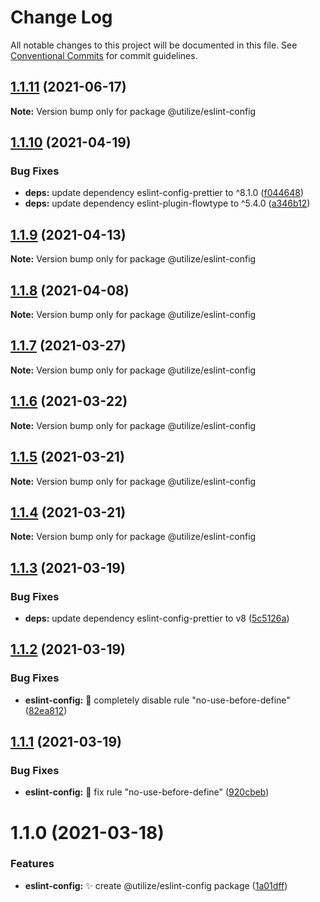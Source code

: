 # Change Log

All notable changes to this project will be documented in this file.
See [Conventional Commits](https://conventionalcommits.org) for commit guidelines.

## [1.1.11](https://github.com/MatejBransky/utilize/compare/@utilize/eslint-config@1.1.10...@utilize/eslint-config@1.1.11) (2021-06-17)

**Note:** Version bump only for package @utilize/eslint-config

## [1.1.10](https://github.com/MatejBransky/utilize/compare/@utilize/eslint-config@1.1.9...@utilize/eslint-config@1.1.10) (2021-04-19)

### Bug Fixes

- **deps:** update dependency eslint-config-prettier to ^8.1.0 ([f044648](https://github.com/MatejBransky/utilize/commit/f0446486e7faa8e24ea51a483f1bb71d07b5555f))
- **deps:** update dependency eslint-plugin-flowtype to ^5.4.0 ([a346b12](https://github.com/MatejBransky/utilize/commit/a346b12422d92747e43e98ea6bf94235b2f3569c))

## [1.1.9](https://github.com/MatejBransky/utilize/compare/@utilize/eslint-config@1.1.8...@utilize/eslint-config@1.1.9) (2021-04-13)

**Note:** Version bump only for package @utilize/eslint-config

## [1.1.8](https://github.com/MatejBransky/utilize/compare/@utilize/eslint-config@1.1.7...@utilize/eslint-config@1.1.8) (2021-04-08)

**Note:** Version bump only for package @utilize/eslint-config

## [1.1.7](https://github.com/MatejBransky/utilize/compare/@utilize/eslint-config@1.1.6...@utilize/eslint-config@1.1.7) (2021-03-27)

**Note:** Version bump only for package @utilize/eslint-config

## [1.1.6](https://github.com/MatejBransky/utilize/compare/@utilize/eslint-config@1.1.5...@utilize/eslint-config@1.1.6) (2021-03-22)

**Note:** Version bump only for package @utilize/eslint-config

## [1.1.5](https://github.com/MatejBransky/utilize/compare/@utilize/eslint-config@1.1.4...@utilize/eslint-config@1.1.5) (2021-03-21)

**Note:** Version bump only for package @utilize/eslint-config

## [1.1.4](https://github.com/MatejBransky/utilize/compare/@utilize/eslint-config@1.1.3...@utilize/eslint-config@1.1.4) (2021-03-21)

**Note:** Version bump only for package @utilize/eslint-config

## [1.1.3](https://github.com/MatejBransky/utilize/compare/@utilize/eslint-config@1.1.2...@utilize/eslint-config@1.1.3) (2021-03-19)

### Bug Fixes

- **deps:** update dependency eslint-config-prettier to v8 ([5c5126a](https://github.com/MatejBransky/utilize/commit/5c5126a7611a0a2072f64bcbcb972548d6c4d3c4))

## [1.1.2](https://github.com/MatejBransky/utilize/compare/@utilize/eslint-config@1.1.1...@utilize/eslint-config@1.1.2) (2021-03-19)

### Bug Fixes

- **eslint-config:** :bug: completely disable rule "no-use-before-define" ([82ea812](https://github.com/MatejBransky/utilize/commit/82ea812b0bd21f4da49cf87abf7bfbb0a2f8a3d0))

## [1.1.1](https://github.com/MatejBransky/utilize/compare/@utilize/eslint-config@1.1.0...@utilize/eslint-config@1.1.1) (2021-03-19)

### Bug Fixes

- **eslint-config:** :bug: fix rule "no-use-before-define" ([920cbeb](https://github.com/MatejBransky/utilize/commit/920cbeb9030b82893dfc4f9cb57d5424cc28f559))

# 1.1.0 (2021-03-18)

### Features

- **eslint-config:** :sparkles: create @utilize/eslint-config package ([1a01dff](https://github.com/MatejBransky/utilize/commit/1a01dffc317e4002d4d3d88104e04212056fff9b))
